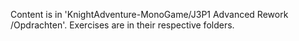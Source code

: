 Content is in 'KnightAdventure-MonoGame/J3P1 Advanced Rework
/Opdrachten'. Exercises are in their respective folders.
